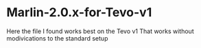 # Marlin-2.0.x-for-Tevo-v1
 Here the file I found works best on the Tevo v1 That works without modivications to the standard setup
